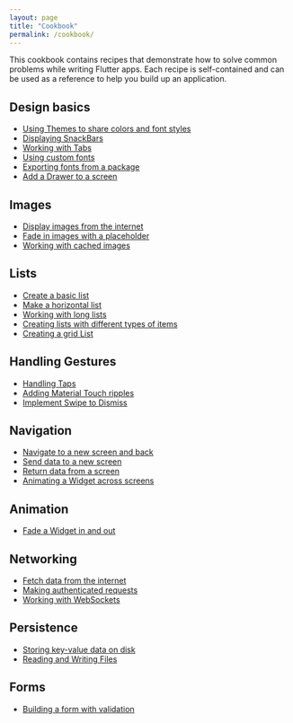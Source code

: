 ```yaml
---
layout: page
title: "Cookbook"
permalink: /cookbook/
---
```


This cookbook contains recipes that demonstrate how to solve common problems 
while writing Flutter apps. Each recipe is self-contained and can be used as a
reference to help you build up an application.

## Design basics

  * [Using Themes to share colors and font styles](/cookbook/design/themes/)
  * [Displaying SnackBars](/cookbook/design/snackbars/)
  * [Working with Tabs](/cookbook/design/tabs/)
  * [Using custom fonts](/cookbook/design/fonts/)
  * [Exporting fonts from a package](/cookbook/design/package-fonts/)
  * [Add a Drawer to a screen](/cookbook/design/drawer/)
  
## Images

  * [Display images from the internet](/cookbook/images/network-image/)
  * [Fade in images with a placeholder](/cookbook/images/fading-in-images/)
  * [Working with cached images](/cookbook/images/cached-images/)

## Lists

  * [Create a basic list](/cookbook/lists/basic-list/)
  * [Make a horizontal list](/cookbook/lists/horizontal-list/)
  * [Working with long lists](/cookbook/lists/long-lists/)
  * [Creating lists with different types of items](/cookbook/lists/mixed-list/)
  * [Creating a grid List](/cookbook/lists/grid-lists/)
  
## Handling Gestures

  * [Handling Taps](/cookbook/gestures/handling-taps/)
  * [Adding Material Touch ripples](/cookbook/gestures/ripples/)
  * [Implement Swipe to Dismiss](/cookbook/gestures/dismissible/)
  
## Navigation

  * [Navigate to a new screen and back](/cookbook/navigation/navigation-basics/)
  * [Send data to a new screen](/cookbook/navigation/passing-data/)
  * [Return data from a screen](/cookbook/navigation/returning-data/)
  * [Animating a Widget across screens](/cookbook/navigation/hero-animations/)
  
## Animation
  
  * [Fade a Widget in and out](/cookbook/animation/opacity-animation/)

## Networking

  * [Fetch data from the internet](/cookbook/networking/fetch-data/)
  * [Making authenticated requests](/cookbook/networking/authenticated-requests/)
  * [Working with WebSockets](/cookbook/networking/web-sockets/)

## Persistence

  * [Storing key-value data on disk](/cookbook/persistence/key-value)
  * [Reading and Writing Files](/cookbook/persistence/reading-writing-files/)

## Forms

  * [Building a form with validation](/cookbook/forms/validation/)